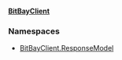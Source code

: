 #### [BitBayClient](./index.md 'index')
### Namespaces
- [BitBayClient.ResponseModel](./BitBayClient-ResponseModel.md 'BitBayClient.ResponseModel')
